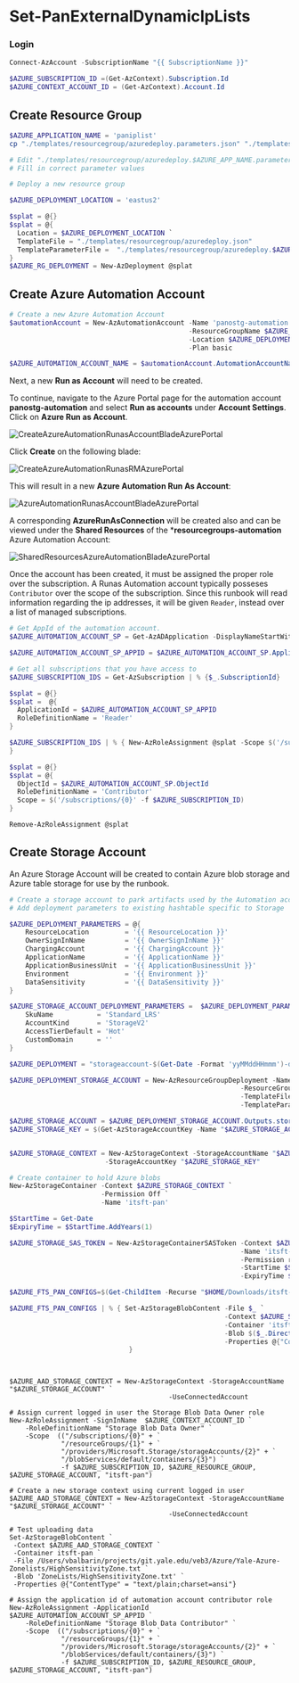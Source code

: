 # Set-PanExternalDynamicIpLists

### Login
```powershell
Connect-AzAccount -SubscriptionName "{{ SubscriptionName }}"

$AZURE_SUBSCRIPTION_ID =(Get-AzContext).Subscription.Id
$AZURE_CONTEXT_ACCOUNT_ID = (Get-AzContext).Account.Id
```

## Create Resource Group
```powershell
$AZURE_APPLICATION_NAME = 'paniplist'
cp "./templates/resourcegroup/azuredeploy.parameters.json" "./templates/resourcegroup/azuredeploy.$AZURE_APP_NAME.parameters.json"

# Edit "./templates/resourcegroup/azuredeploy.$AZURE_APP_NAME.parameters.json"
# Fill in correct parameter values

# Deploy a new resource group

$AZURE_DEPLOYMENT_LOCATION = 'eastus2'

$splat = @{}
$splat = @{
  Location = $AZURE_DEPLOYMENT_LOCATION `
  TemplateFile = "./templates/resourcegroup/azuredeploy.json"
  TemplateParameterFile =  "./templates/resourcegroup/azuredeploy.$AZURE_APP_NAME.parameters.json"
}
$AZURE_RG_DEPLOYMENT = New-AzDeployment @splat
```

## Create Azure Automation Account

```powershell
# Create a new Azure Automation Account
$automationAccount = New-AzAutomationAccount -Name 'panostg-automation' `
                                             -ResourceGroupName $AZURE_RESOURCE_GROUP `
                                             -Location $AZURE_DEPLOYMENT_LOCATION `
                                             -Plan basic

$AZURE_AUTOMATION_ACCOUNT_NAME = $automationAccount.AutomationAccountName
```
Next, a new **Run as Account** will need to be created.

To continue, navigate to the Azure Portal page for the automation account **panostg-automation** and select **Run as accounts** under **Account Settings**. Click on **Azure Run as Account**.

![CreateAzureAutomationRunasAccountBladeAzurePortal](assets/CreateAzureAutomationRunasAccountBladeAzurePortal.png)

Click **Create** on the following blade:

![CreateAzureAutomationRunasRMAzurePortal](assets/CreateAzureAutomationRunasRMAzurePortal.png)

This will result in a new **Azure Automation Run As Account**:

![AzureAutomationRunasAccountBladeAzurePortal](assets/AzureAutomationRunasAccountBladeAzurePortal.png)

A corresponding **AzureRunAsConnection** will be created also and can be viewed under the **Shared Resources** of the ***resourcegroups-automation** Azure Automation Account:

![SharedResourcesAzureAutomationBladeAzurePortal](assets/SharedResourcesAzureAutomationBladeAzurePortal.png)

Once the account has been created, it must be assigned the proper role over the subscription. A Runas Automation account typically posseses `Contributor` over the scope of the subscription. Since this runbook will read information regarding the ip addresses, it will be given `Reader`, instead over a list of managed subscriptions.

```powershell
# Get AppId of the automation account.
$AZURE_AUTOMATION_ACCOUNT_SP = Get-AzADApplication -DisplayNameStartWith $('{0}_' -f $AZURE_AUTOMATION_ACCOUNT_NAME)

$AZURE_AUTOMATION_ACCOUNT_SP_APPID = $AZURE_AUTOMATION_ACCOUNT_SP.ApplicationId.Guid

# Get all subscriptions that you have access to
$AZURE_SUBSCRIPTION_IDS = Get-AzSubscription | % {$_.SubscriptionId}

$splat = @{}
$splat =  @{
  ApplicationId = $AZURE_AUTOMATION_ACCOUNT_SP_APPID
  RoleDefinitionName = 'Reader'
}

$AZURE_SUBSCRIPTION_IDS | % { New-AzRoleAssignment @splat -Scope $('/subscriptions/{0}' -f $_) }
}

$splat = @{}
$splat = @{
  ObjectId = $AZURE_AUTOMATION_ACCOUNT_SP.ObjectId
  RoleDefinitionName = 'Contributor'
  Scope = $('/subscriptions/{0}' -f $AZURE_SUBSCRIPTION_ID)
}

Remove-AzRoleAssignment @splat

```


## Create Storage Account

An Azure Storage Account will be created to contain Azure blob storage and Azure table storage for use by the runbook.

```powershell
# Create a storage account to park artifacts used by the Automation account
# Add deployment parameters to existing hashtable specific to Storage

$AZURE_DEPLOYMENT_PARAMETERS = @{
    ResourceLocation         = '{{ ResourceLocation }}'
    OwnerSignInName          = '{{ OwnerSignInName }}'
    ChargingAccount          = '{{ ChargingAccount }}'
    ApplicationName          = '{{ ApplicationName }}'
    ApplicationBusinessUnit  = '{{ ApplicationBusinessUnit }}'
    Environment              = '{{ Environment }}'
    DataSensitivity          = '{{ DataSensitivity }}'
}

$AZURE_STORAGE_ACCOUNT_DEPLOYMENT_PARAMETERS =  $AZURE_DEPLOYMENT_PARAMETERS + @{
    SkuName           = 'Standard_LRS'
    AccountKind       = 'StorageV2'
    AccessTierDefault = 'Hot'
    CustomDomain      = ''
}

$AZURE_DEPLOYMENT = "storageaccount-$(Get-Date -Format 'yyMMddHHmmm')-deployment"

$AZURE_DEPLOYMENT_STORAGE_ACCOUNT = New-AzResourceGroupDeployment -Name $AZURE_DEPLOYMENT `
                                                          -ResourceGroupName $AZURE_RESOURCE_GROUP `
                                                          -TemplateFile ./templates/storageaccount/azuredeploy.json `
                                                          -TemplateParameterFILE ./templates/storageaccount/azuredeploy.$AZURE_APPLICATION_NAME.parameters.json

$AZURE_STORAGE_ACCOUNT = $AZURE_DEPLOYMENT_STORAGE_ACCOUNT.Outputs.storageAccountName.Value
$AZURE_STORAGE_KEY = $(Get-AzStorageAccountKey -Name "$AZURE_STORAGE_ACCOUNT" -ResourceGroupName "$AZURE_RESOURCE_GROUP" | ? {$_.KeyName -eq 'key1'}).Value


$AZURE_STORAGE_CONTEXT = New-AzStorageContext -StorageAccountName "$AZURE_STORAGE_ACCOUNT" `
                        -StorageAccountKey "$AZURE_STORAGE_KEY"

# Create container to hold Azure blobs
New-AzStorageContainer -Context $AZURE_STORAGE_CONTEXT `
                       -Permission Off `
                       -Name 'itsft-pan'

$StartTime = Get-Date
$ExpiryTime = $StartTime.AddYears(1)

$AZURE_STORAGE_SAS_TOKEN = New-AzStorageContainerSASToken -Context $AZURE_STORAGE_CONTEXT `
                                                          -Name 'itsft-pan' `
                                                          -Permission rl `
                                                          -StartTime $StartTime `
                                                          -ExpiryTime $ExpiryTime

$AZURE_FTS_PAN_CONFIGS=$(Get-ChildItem -Recurse "$HOME/Downloads/itsft-pan/ZoneLists")

$AZURE_FTS_PAN_CONFIGS | % { Set-AzStorageBlobContent -File $_ `
                                                      -Context $AZURE_STORAGE_CONTEXT `
                                                      -Container 'itsft-pan' `
                                                      -Blob $($_.Directory.Name + '/' + $_.Name) `
                                                      -Properties @{"ContentType" = "text/plain;charset=ansi"}
                              }

```

```


$AZURE_AAD_STORAGE_CONTEXT = New-AzStorageContext -StorageAccountName "$AZURE_STORAGE_ACCOUNT" `
                                        -UseConnectedAccount

# Assign current logged in user the Storage Blob Data Owner role
New-AzRoleAssignment -SignInName  $AZURE_CONTEXT_ACCOUNT_ID `
    -RoleDefinitionName "Storage Blob Data Owner" `
    -Scope  (("/subscriptions/{0}" + `
             "/resourceGroups/{1}" + `
             "/providers/Microsoft.Storage/storageAccounts/{2}" + `
             "/blobServices/default/containers/{3}") `
             -f $AZURE_SUBSCRIPTION_ID, $AZURE_RESOURCE_GROUP, $AZURE_STORAGE_ACCOUNT, "itsft-pan")

# Create a new storage context using current logged in user
$AZURE_AAD_STORAGE_CONTEXT = New-AzStorageContext -StorageAccountName "$AZURE_STORAGE_ACCOUNT" `
                                        -UseConnectedAccount

# Test uploading data
Set-AzStorageBlobContent `
 -Context $AZURE_AAD_STORAGE_CONTEXT `
 -Container itsft-pan `
 -File /Users/vbalbarin/projects/git.yale.edu/veb3/Azure/Yale-Azure-Zonelists/HighSensitivityZone.txt `
 -Blob 'ZoneLists/HighSensitivityZone.txt' `
 -Properties @{"ContentType" = "text/plain;charset=ansi"}

# Assign the application id of automation account contributor role
New-AzRoleAssignment -ApplicationId  $AZURE_AUTOMATION_ACCOUNT_SP_APPID `
    -RoleDefinitionName "Storage Blob Data Contributor" `
    -Scope  (("/subscriptions/{0}" + `
             "/resourceGroups/{1}" + `
             "/providers/Microsoft.Storage/storageAccounts/{2}" + `
             "/blobServices/default/containers/{3}") `
             -f $AZURE_SUBSCRIPTION_ID, $AZURE_RESOURCE_GROUP, $AZURE_STORAGE_ACCOUNT, "itsft-pan")
```